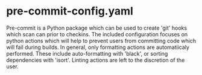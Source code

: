 # pre-commit-config.yaml

Pre-commit is a Python package which can be used to create 'git' hooks which scan can prior to checkins.
The included configuration focuses on python actions which will help to prevent users from committing code which will fail during builds.
In general, only formatting actions are automatiicaly performed. These include auto-formatting with 'black', or sorting dependencies with 'isort'.
Linting actions are left to the discretion of the user.

